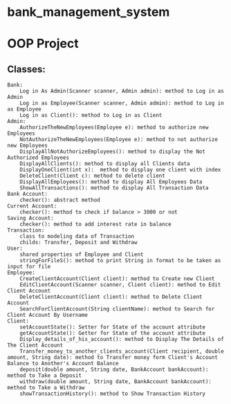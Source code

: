 # bank_management_system
# OOP Project
## Classes:
    Bank:
        Log in As Admin(Scanner scanner, Admin admin): method to Log in as Admin
        Log in as Employee(Scanner scanner, Admin admin): method to Log in as Employee
        Log in as Client(): method to Log in as Client
    Admin:
        AuthorizeTheNewEmployees(Employee e): method to authorize new Employees 
        NotAuthorizeTheNewEmployees(Employee e): method to not authorize new Employees
        DisplayAllNotAuthorizeEmployees(): method to display the Not Authorized Employees 
        DisplayAllClients(): method to display all Clients data
        DisplayOneClient(int x):  method to display one client with index
        DeleteClient(Client c): method to delete client
        DisplayAllEmployees(): method to display All Employees Data
        ShowAllTransactions(): method to display All Transaction Data
    Bank Account:
        checker(): abstract method
    Current Account:
        checker(): method to check if balance > 3000 or not
    Saving Account:
        checker(): method to add interest rate in balance
    Transaction:
        class to modeling data of Transaction
        childs: Transfer, Deposit and Withdraw
    User:
        shared properties of Employee and Client
        stringForFileS(): method to print String in format to be taken as input for file
    Employee:
        CreateClientAccount(Client client): method to Create new Client
        EditClientAccount(Scanner scanner, Client client): method to Edit Client Account
        DeleteClientAccount(Client client): method to Delete Client Account
        SearchForClientAccount(String clientName): method to Search for Client Account By Username
    Client:
        setAccountState(): Setter for State of the account attribute
        getAccountState(): Getter for State of the account attribute
        Display_details_of_his_account(): method to Display The Details of The Client Account
        Transfer_money_to_another_clients_account(Client recipient, double amount, String date): method to Transfer money form Client's Account Balance to Another's Account Balance
        deposit(double amount, String date, BankAccount bankAccount): method to Take a Deposit
        withdraw(double amount, String date, BankAccount bankAccount): method to Take a Withdraw
        showTransactionHistory(): method to Show Transaction History